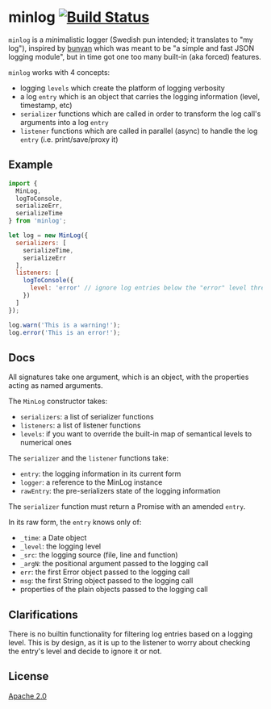 # minlog [![Build Status][2]][1]

`minlog` is a *min*imalistic logger (Swedish pun intended; it translates to "my log"),
inspired by [bunyan](https://github.com/trentm/node-bunyan)
which was meant to be "a simple and fast JSON logging module",
but in time got one too many built-in (aka forced) features.

`minlog` works with 4 concepts:

* logging `levels` which create the platform of logging verbosity
* a log `entry` which is an object that carries the logging information (level, timestamp, etc)
* `serializer` functions which are called in order to transform the log call's arguments into a log `entry`
* `listener` functions which are called in parallel (async) to handle the log `entry` (i.e. print/save/proxy it)

## Example

```javascript
import {
  MinLog,
  logToConsole,
  serializeErr,
  serializeTime
} from 'minlog';

let log = new MinLog({
  serializers: [
    serializeTime,
    serializeErr
  ],
  listeners: [
    logToConsole({
      level: 'error' // ignore log entries below the "error" level threshold
    })
  ]
});

log.warn('This is a warning!');
log.error('This is an error!');
```


## Docs

All signatures take one argument, which is an object, with the properties acting as named arguments.

The `MinLog` constructor takes:

* `serializers`: a list of serializer functions
* `listeners`: a list of listener functions
* `levels`: if you want to override the built-in map of semantical levels to numerical ones

The `serializer` and the `listener` functions take:

* `entry`: the logging information in its current form
* `logger`: a reference to the MinLog instance
* `rawEntry`: the pre-serializers state of the logging information

The `serializer` function must return a Promise with an amended `entry`.

In its raw form, the `entry` knows only of:

* `_time`: a Date object
* `_level`: the logging level
* `_src`: the logging source (file, line and function)
* `_argN`: the positional argument passed to the logging call
* `err`: the first Error object passed to the logging call
* `msg`: the first String object passed to the logging call
* properties of the plain objects passed to the logging call


## Clarifications

There is no builtin functionality for filtering log entries based on a logging level.
This is by design, as it is up to the listener to worry about checking the entry's level
and decide to ignore it or not.


## License

[Apache 2.0](LICENSE)


  [1]: https://travis-ci.org/tobiipro/minlog
  [2]: https://travis-ci.org/tobiipro/minlog.svg?branch=master
